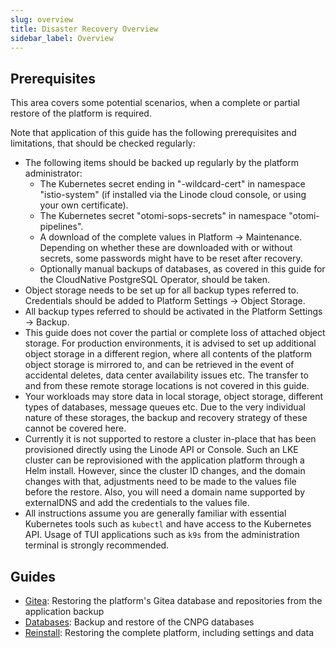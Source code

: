 ```yaml
---
slug: overview
title: Disaster Recovery Overview
sidebar_label: Overview
---
```


## Prerequisites

This area covers some potential scenarios, when a complete or partial restore of the platform is required.

Note that application of this guide has the following prerequisites and limitations, that should be checked regularly:

* The following items should be backed up regularly by the platform administrator:
  - The Kubernetes secret ending in "-wildcard-cert" in namespace "istio-system" (if installed via the Linode cloud console, or using your own certificate).
  - The Kubernetes secret "otomi-sops-secrets" in namespace "otomi-pipelines".
  - A download of the complete values in Platform -> Maintenance. Depending on whether these are downloaded with or without secrets, some passwords might have to be reset after recovery.
  - Optionally manual backups of databases, as covered in this guide for the CloudNative PostgreSQL Operator, should be taken.
* Object storage needs to be set up for all backup types referred to. Credentials should be added to Platform Settings -> Object Storage.
* All backup types referred to should be activated in the Platform Settings -> Backup.
* This guide does not cover the partial or complete loss of attached object storage. For production environments, it is advised to set up additional object storage in a different region, where all contents of the platform object storage is mirrored to, and can be retrieved in the event of accidental deletes, data center availability issues etc. The transfer to and from these remote storage locations is not covered in this guide.
* Your workloads may store data in local storage, object storage, different types of databases, message queues etc. Due to the very individual nature of these storages, the backup and recovery strategy of these cannot be covered here.
* Currently it is not supported to restore a cluster in-place that has been provisioned directly using the Linode API or Console. Such an LKE cluster can be reprovisioned with the application platform through a Helm install. However, since the cluster ID changes, and the domain changes with that, adjustments need to be made to the values file before the restore. Also, you will need a domain name supported by externalDNS and add the credentials to the values file.
* All instructions assume you are generally familiar with essential Kubernetes tools such as `kubectl` and have access to the Kubernetes API. Usage of TUI applications such as `k9s` from the administration terminal is strongly recommended.

## Guides

* [Gitea](gitea.md): Restoring the platform's Gitea database and repositories from the application backup
* [Databases](platform-databases.md): Backup and restore of the CNPG databases
* [Reinstall](platform-reinstall.md): Restoring the complete platform, including settings and data
